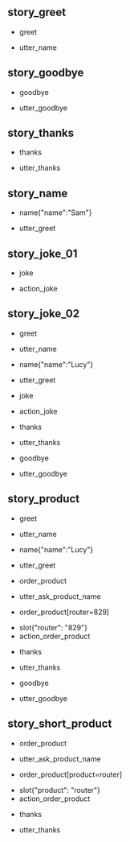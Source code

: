 ## story_greet <!--- The name of the story. It is not mandatory, but useful for debugging. --> 
* greet <!--- User input expressed as intent. In this case it represents users message 'Hello'. --> 
 - utter_name <!--- The response of the chatbot expressed as an action. In this case it represents chatbot's response 'Hello, how can I help?' --> 
 
## story_goodbye
* goodbye
 - utter_goodbye

## story_thanks
* thanks
 - utter_thanks
 
## story_name
* name{"name":"Sam"}
 - utter_greet
 
## story_joke_01
* joke
 - action_joke
 
## story_joke_02
* greet
 - utter_name
* name{"name":"Lucy"} <!--- User response with an entity. In this case it represents user message 'My name is Lucy.' --> 
 - utter_greet
* joke
 - action_joke
* thanks
 - utter_thanks
* goodbye
 - utter_goodbye 
 
 ## story_product
* greet
 - utter_name
* name{"name":"Lucy"} <!--- User response with an entity. In this case it represents user message 'My name is Lucy.' --> 
 - utter_greet
* order_product
 - utter_ask_product_name
 * order_product[router=829]
 - slot{"router": "829"}
 - action_order_product
* thanks
 - utter_thanks
* goodbye
 - utter_goodbye 
 
 ## story_short_product
* order_product
 - utter_ask_product_name
* order_product[product=router]
 - slot{"product": "router"}
 - action_order_product
* thanks
 - utter_thanks 
 